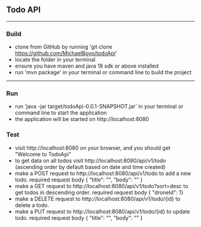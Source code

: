 ## Todo API

---
### Build

-  clone from GitHub by running 'git clone https://github.com/MichaelBoyo/todoApi'
- locate the  folder in your terminal
- ensure you have maven and java 18 sdk or above  installed
- run 'mvn package' in your terminal or command line to build the project 
---

### Run
- run  'java -jar target/todoApi-0.0.1-SNAPSHOT.jar' in your terminal or command line to start the application
- the application will be started on http://localhost:8080

### Test
- visit http://localhost:8080 on your browser, and you should get "Welcome to TodoApi"
- to get data on all todos visit http://localhost:8080/api/v1/todo (ascending order by default based on date and time created)
- make a POST request to http://localhost:8080/api/v1/todo to add a new todo. required request body 
{ "title": "",
  "body": "" }
- make a GET request to http://localhost:8080/api/v1/todo?sort=desc to get todos in descending order.
  required request body
  { "droneId": 1}
- make a DELETE request to http://localhost:8080/api/v1/todo/{id} to delete a todo.
- make a PUT request to http://localhost:8080/api/v1/todo/{id} to update todo.
  required request body
  { "title": "",
  "body": "" }

